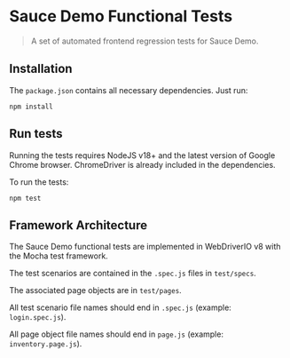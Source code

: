 # Sauce Demo Functional Tests

> A set of automated frontend regression tests for Sauce Demo.

## Installation

The `package.json` contains all necessary dependencies.  Just run:

```
npm install
```

## Run tests

Running the tests requires NodeJS v18+ and the latest version of Google Chrome browser. ChromeDriver is already included in the dependencies.

To run the tests:

```
npm test
```

## Framework Architecture

The Sauce Demo functional tests are implemented in WebDriverIO v8 with the Mocha test framework.

The test scenarios are contained in the `.spec.js` files in `test/specs`.

The associated page objects are in `test/pages`.

All test scenario file names should end in `.spec.js` (example: `login.spec.js`).

All page object file names should end in `page.js` (example: `inventory.page.js`).
